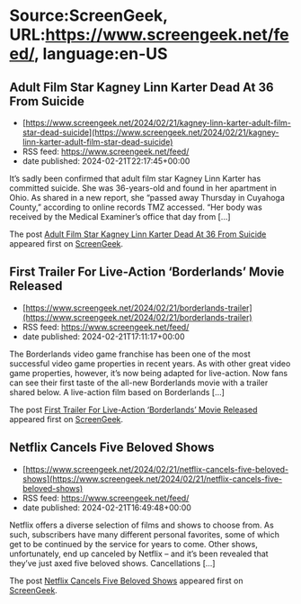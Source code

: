 # Source:ScreenGeek, URL:https://www.screengeek.net/feed/, language:en-US

## Adult Film Star Kagney Linn Karter Dead At 36 From Suicide
 - [https://www.screengeek.net/2024/02/21/kagney-linn-karter-adult-film-star-dead-suicide](https://www.screengeek.net/2024/02/21/kagney-linn-karter-adult-film-star-dead-suicide)
 - RSS feed: https://www.screengeek.net/feed/
 - date published: 2024-02-21T22:17:45+00:00

<p>It&#8217;s sadly been confirmed that adult film star Kagney Linn Karter has committed suicide. She was 36-years-old and found in her apartment in Ohio. As shared in a new report, she &#8220;passed away Thursday in Cuyahoga County,&#8221; according to online records TMZ accessed. &#8220;Her body was received by the Medical Examiner&#8217;s office that day from [...]</p>
<p>The post <a href="https://www.screengeek.net/2024/02/21/kagney-linn-karter-adult-film-star-dead-suicide/">Adult Film Star Kagney Linn Karter Dead At 36 From Suicide</a> appeared first on <a href="https://www.screengeek.net">ScreenGeek</a>.</p>

## First Trailer For Live-Action ‘Borderlands’ Movie Released
 - [https://www.screengeek.net/2024/02/21/borderlands-trailer](https://www.screengeek.net/2024/02/21/borderlands-trailer)
 - RSS feed: https://www.screengeek.net/feed/
 - date published: 2024-02-21T17:11:17+00:00

<p>The Borderlands video game franchise has been one of the most successful video game properties in recent years. As with other great video game properties, however, it&#8217;s now being adapted for live-action. Now fans can see their first taste of the all-new Borderlands movie with a trailer shared below. A live-action film based on Borderlands [...]</p>
<p>The post <a href="https://www.screengeek.net/2024/02/21/borderlands-trailer/">First Trailer For Live-Action &#8216;Borderlands&#8217; Movie Released</a> appeared first on <a href="https://www.screengeek.net">ScreenGeek</a>.</p>

## Netflix Cancels Five Beloved Shows
 - [https://www.screengeek.net/2024/02/21/netflix-cancels-five-beloved-shows](https://www.screengeek.net/2024/02/21/netflix-cancels-five-beloved-shows)
 - RSS feed: https://www.screengeek.net/feed/
 - date published: 2024-02-21T16:49:48+00:00

<p>Netflix offers a diverse selection of films and shows to choose from. As such, subscribers have many different personal favorites, some of which get to be continued by the service for years to come. Other shows, unfortunately, end up canceled by Netflix &#8211; and it&#8217;s been revealed that they&#8217;ve just axed five beloved shows. Cancellations [...]</p>
<p>The post <a href="https://www.screengeek.net/2024/02/21/netflix-cancels-five-beloved-shows/">Netflix Cancels Five Beloved Shows</a> appeared first on <a href="https://www.screengeek.net">ScreenGeek</a>.</p>

